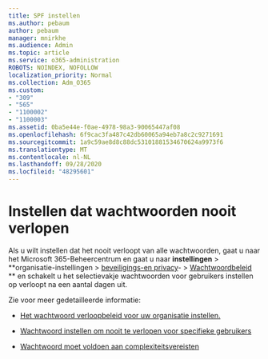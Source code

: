 ```yaml
---
title: SPF instellen
ms.author: pebaum
author: pebaum
manager: mnirkhe
ms.audience: Admin
ms.topic: article
ms.service: o365-administration
ROBOTS: NOINDEX, NOFOLLOW
localization_priority: Normal
ms.collection: Adm_O365
ms.custom:
- "309"
- "565"
- "1100002"
- "1100003"
ms.assetid: 0ba5e44e-f0ae-4978-98a3-90065447af08
ms.openlocfilehash: 6f9cac3fa487c42db60065a94eb7a8c2c9271691
ms.sourcegitcommit: 1a9c59ae8d8c88dc53101881534670624a9973f6
ms.translationtype: MT
ms.contentlocale: nl-NL
ms.lasthandoff: 09/28/2020
ms.locfileid: "48295601"
---
```

# <a name="set-passwords-to-never-expire"></a>Instellen dat wachtwoorden nooit verlopen

Als u wilt instellen dat het nooit verloopt van alle wachtwoorden, gaat u naar het Microsoft 365-Beheercentrum en gaat u naar **instellingen**  >  **organisatie-instellingen > [beveiligings-en privacy](https://portal.office.com/adminportal/home#/settings/security)-  >  [Wachtwoordbeleid](https://portal.microsoft.com/Adminportal/Home#/Settings/SecurityPrivacy/:/Settings/L1/PasswordPolicy) ** en schakelt u het selectievakje wachtwoorden voor gebruikers instellen op verloopt na een aantal dagen uit.
  
Zie voor meer gedetailleerde informatie:

- [Het wachtwoord verloopbeleid voor uw organisatie instellen.](https://docs.microsoft.com/microsoft-365/admin/manage/set-password-expiration-policy)
  
- [Wachtwoord instellen om nooit te verlopen voor specifieke gebruikers](https://docs.microsoft.com/microsoft-365/admin/add-users/set-password-to-never-expire)

- [Wachtwoord moet voldoen aan complexiteitsvereisten](https://docs.microsoft.com/windows/security/threat-protection/security-policy-settings/password-must-meet-complexity-requirements)
  